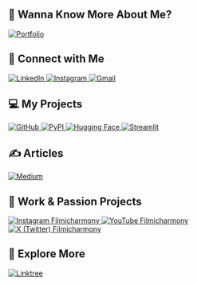 ## 🧠 Wanna Know More About Me?

<a href="https://dkethan.github.io/kethandosapati.github.io/" target="_blank">
  <img src="https://img.shields.io/badge/Portfolio-000000?style=for-the-badge&logo=vercel&logoColor=white" alt="Portfolio" />
</a>

## 🤝 Connect with Me

<a href="https://www.linkedin.com/in/kethan-dosapati/" target="_blank">
  <img src="https://img.shields.io/badge/LinkedIn-0077B5?style=for-the-badge&logo=linkedin&logoColor=white" alt="LinkedIn" />
</a>
<a href="https://www.instagram.com/kethandosapati/" target="_blank">
  <img src="https://img.shields.io/badge/Instagram-E4405F?style=for-the-badge&logo=instagram&logoColor=white" alt="Instagram" />
</a>
<a href="mailto:kethandosapati@gmail.com" target="_blank">
  <img src="https://img.shields.io/badge/Gmail-D14836?style=for-the-badge&logo=gmail&logoColor=white" alt="Gmail" />
</a>

## 💻 My Projects

<a href="https://github.com/DKethan" target="_blank">
  <img src="https://img.shields.io/badge/GitHub-181717?style=for-the-badge&logo=github&logoColor=white" alt="GitHub" />
</a>
<a href="https://pypi.org/user/dkethan/" target="_blank">
  <img src="https://img.shields.io/badge/PyPI-3775A9?style=for-the-badge&logo=pypi&logoColor=white" alt="PyPI" />
</a>
<a href="https://huggingface.co/DKethan" target="_blank">
  <img src="https://img.shields.io/badge/HuggingFace-FCC624?style=for-the-badge&logo=huggingface&logoColor=black" alt="Hugging Face" />
</a>
<a href="https://share.streamlit.io/user/dkethan" target="_blank">
  <img src="https://img.shields.io/badge/Streamlit-FF4B4B?style=for-the-badge&logo=streamlit&logoColor=white" alt="Streamlit" />
</a>

## ✍️ Articles

<a href="https://medium.com/@kethandosapati" target="_blank">
  <img src="https://img.shields.io/badge/Medium-000000?style=for-the-badge&logo=medium&logoColor=white" alt="Medium" />
</a>

## 🎨 Work & Passion Projects

<a href="https://www.instagram.com/filmicharmony/" target="_blank">
  <img src="https://img.shields.io/badge/Instagram-Filmicharmony-E4405F?style=for-the-badge&logo=instagram&logoColor=white" alt="Instagram Filmicharmony" />
</a>
<a href="https://www.youtube.com/@filmicharmony" target="_blank">
  <img src="https://img.shields.io/badge/YouTube-Filmicharmony-FF0000?style=for-the-badge&logo=youtube&logoColor=white" alt="YouTube Filmicharmony" />
</a>
<a href="https://x.com/filmicharmony" target="_blank">
  <img src="https://img.shields.io/badge/Twitter-Filmicharmony-1DA1F2?style=for-the-badge&logo=x&logoColor=white" alt="X (Twitter) Filmicharmony" />
</a>

## 🚀 Explore More

<a href="https://linktr.ee/kethandosapati" target="_blank">
  <img src="https://img.shields.io/badge/Linktree-39e09b?style=for-the-badge&logo=linktree&logoColor=white" alt="Linktree" />
</a>
